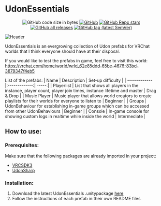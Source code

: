 # UdonEssentials
<div align="center">

![GitHub code size in bytes](https://img.shields.io/github/languages/code-size/Varneon/UdonEssentials?style=for-the-badge)
[![GitHub](https://img.shields.io/github/license/Varneon/UdonEssentials?color=blue&label=License&style=for-the-badge)](https://github.com/Varneon/UdonEssentials/blob/master/LICENSE)
[![GitHub Repo stars](https://img.shields.io/github/stars/Varneon/UdonEssentials?style=for-the-badge)](https://github.com/Varneon/UdonEssentials/stargazers)
[![GitHub all releases](https://img.shields.io/github/downloads/Varneon/UdonEssentials/total?color=blue&style=for-the-badge)](https://github.com/Varneon/UdonEssentials/releases)
[![GitHub tag (latest SemVer)](https://img.shields.io/github/v/tag/Varneon/UdonEssentials?color=blue&label=Release&sort=semver&style=for-the-badge)](https://github.com/Varneon/UdonEssentials/releases/latest)

</div>

![Header](https://i.imgur.com/xwhDDkB.png)

UdonEssentials is an evergrowing collection of Udon prefabs for VRChat worlds that I think everyone should have at their disposal.

If you would like to test the prefabs in game, feel free to visit this world: https://vrchat.com/home/world/wrld_62e85ddd-65be-4676-83bd-3879347f4eb5

List of the prefabs:
| Name | Description | Set-up difficulty |
| ------------- |:-------------:| -----:|
| Playerlist | List that shows all players in the instance, player count, player join times, instance lifetime and master | Drag & Drop |
| Music Player | Music player that allows world creators to create playlists for their worlds for everyone to listen to | Beginner |
| Groups | UdonBehaviour for establishing in-game groups which can be accessed from other UdonBehaviours | Beginner |
| Console | In-game console for showing custom logs in realtime while inside the world | Intermediate |

## How to use:
### Prerequisites:
Make sure that the following packages are already imported in your project:
* [VRCSDK3](https://vrchat.com/download/sdk3-worlds)
* [UdonSharp](https://github.com/MerlinVR/UdonSharp/releases/latest)

### Installation:
1. Download the latest UdonEssentials .unitypackage [here](https://github.com/Varneon/UdonEssentials/releases/latest)
2. Follow the instructions of each prefab in their own README files

